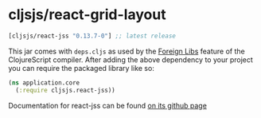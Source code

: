 # cljsjs/react-grid-layout

[](dependency)
```clojure
[cljsjs/react-jss "0.13.7-0"] ;; latest release
```
[](/dependency)

This jar comes with `deps.cljs` as used by the [Foreign Libs][flibs] feature
of the ClojureScript compiler. After adding the above dependency to your project
you can require the packaged library like so:

```clojure
(ns application.core
  (:require cljsjs.react-jss))
```

Documentation for react-jss can be found [on its github page](https://github.com/cssinjs/react-jss)

[flibs]: https://github.com/clojure/clojurescript/wiki/Packaging-Foreign-Dependencies
